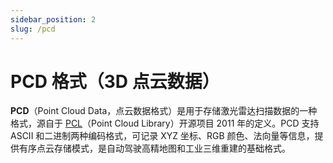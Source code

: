 ```yaml
---
sidebar_position: 2
slug: /pcd
---
```


# PCD 格式（3D 点云数据）

**PCD**（Point Cloud Data，点云数据格式）是用于存储激光雷达扫描数据的一种格式，源自于 [PCL](https://getiot.tech/pcl)（Point Cloud Library）开源项目 2011 年的定义。PCD 支持 ASCII 和二进制两种编码格式，可记录 XYZ 坐标、RGB 颜色、法向量等信息，提供有序点云存储模式，是自动驾驶高精地图和工业三维重建的基础格式。



